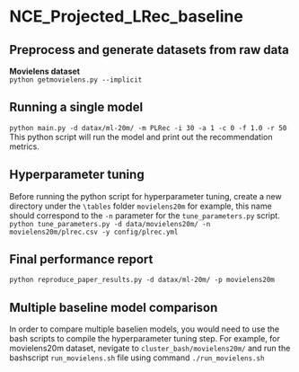 # NCE_Projected_LRec_baseline

## Preprocess and generate datasets from raw data
**Movielens dataset** <br>
`python getmovielens.py --implicit` <br>

## Running a single model
`python main.py -d datax/ml-20m/ -m PLRec -i 30 -a 1 -c 0 -f 1.0 -r 50` <br>
This python script will run the model and print out the recommendation metrics.

## Hyperparameter tuning
Before running the python script for hyperparameter tuning, create a new directory under the `\tables` folder `movielens20m` for example, this name should correspond to the `-n` parameter for the `tune_parameters.py` script.  <br>
`python tune_parameters.py -d data/movielens20m/ -n movielens20m/plrec.csv -y config/plrec.yml` <br>

## Final performance report 
`python reproduce_paper_results.py -d datax/ml-20m/ -p movielens20m`

## Multiple baseline model comparison
In order to compare multiple baselien models, you would need to use the bash scripts to compile the hyperparameter tuning step.
For example, for movielens20m dataset, nevigate to `cluster_bash/movielens20m/` and run the bashscript `run_movielens.sh` file using command `./run_movielens.sh`
